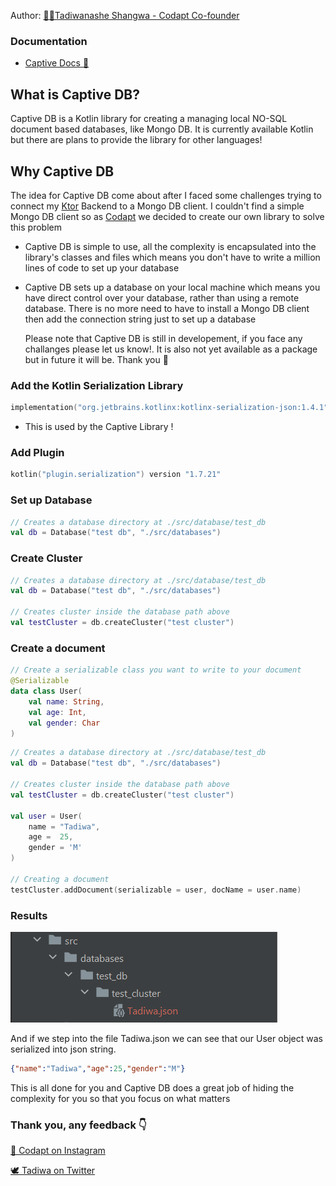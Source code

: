 Author: [ 🧑‍💻Tadiwanashe Shangwa - Codapt Co-founder](https://github.com/Tadiwr)

### Documentation
- [Captive Docs 📄](documentation/REAME.md)

## What is Captive DB?
Captive DB is a Kotlin library for creating a managing
local NO-SQL document based databases, like Mongo DB. It is currently available
Kotlin but there are plans to provide the library for other languages!

## Why Captive DB
The idea for Captive DB come about after I faced some challenges trying
to connect my [Ktor](https://github.com/ktorio/ktor) Backend to a Mongo DB
client. I couldn't find a simple Mongo DB client so as [Codapt](https://github.com/codaptdev)
we decided to create our own library to solve this problem

- Captive DB is simple to use, all the complexity is encapsulated into the library's
  classes and files which means you don't have to write a million lines of code to
  set up your database
- Captive DB sets up a database on your local machine which means you have
  direct control over your database, rather than using a remote database. There
  is no more need to have to install a Mongo DB client then add the connection string just to set up
  a database


    Please note that Captive DB is still in developement, if you face any 
    challanges please let us know!. It is also not yet available as a 
    package but in future it will be. Thank you 🙏

### Add the Kotlin Serialization Library
```` Kotlin
implementation("org.jetbrains.kotlinx:kotlinx-serialization-json:1.4.1")
````
- This is used by the Captive Library !

### Add Plugin
```` Kotlin
kotlin("plugin.serialization") version "1.7.21"
````

### Set up Database
````Kotlin
// Creates a database directory at ./src/database/test_db
val db = Database("test db", "./src/databases")
````

### Create Cluster
````Kotlin
// Creates a database directory at ./src/database/test_db
val db = Database("test db", "./src/databases")

// Creates cluster inside the database path above
val testCluster = db.createCluster("test cluster")
````

### Create a document

````Kotlin
// Create a serializable class you want to write to your document
@Serializable
data class User(
    val name: String,
    val age: Int,
    val gender: Char
)
````

````Kotlin
// Creates a database directory at ./src/database/test_db
val db = Database("test db", "./src/databases")

// Creates cluster inside the database path above
val testCluster = db.createCluster("test cluster")

val user = User(
    name = "Tadiwa",
    age =  25,
    gender = 'M'
)

// Creating a document
testCluster.addDocument(serializable = user, docName = user.name)
````

### Results
![img.png](img.png)

And if we step into the file Tadiwa.json we can see that our User object
was serialized into json string.
````json
{"name":"Tadiwa","age":25,"gender":"M"}
````
This is all done for you and Captive DB does a great job
of hiding the complexity for you so that you focus on what matters

### Thank you, any feedback 👇
[👋 Codapt on Instagram](https://instagram.com/codaptdev)

[ 🕊️ Tadiwa on Twitter](https://twitter.com/tadiwrr)


